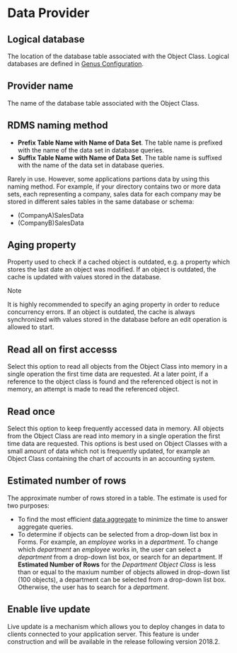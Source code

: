 # Data Provider

## Logical database
The location of the database table associated with the Object Class. Logical databases are defined in [Genus Configuration](../../../../installation-and-configuration/configure-and-maintain-genus-server/index.md).


## Provider name
The name of the database table associated with the Object Class.


## RDMS naming method
*   **Prefix Table Name with Name of Data Set**. The table name is prefixed with the name of the data set in database queries.
*   **Suffix Table Name with Name of Data Set**. The table name is suffixed with the name of the data set in database queries.

Rarely in use. However, some applications partions data by using this naming method. For example, if your directory contains two or more data sets, each representing a company, sales data for each company may be stored in different sales tables in the same database or schema:

*   (CompanyA)SalesData
*   (CompanyB)SalesData
  
## Aging property
Property used to check if a cached object is outdated, e.g. a property which stores the last date an object was modified. If an object is outdated, the cache is updated with values stored in the database.

> [!NOTE]
> It is highly recommended to specify an aging property in order to reduce concurrency errors. If an object is outdated, the cache is always synchronized with values stored in the database before an edit operation is allowed to start.

## Read all on first accesss
Select this option to read all objects from the Object Class into memory in a single operation the first time data are requested. At a later point, if a reference to the object class is found and the referenced object is not in memory, an attempt is made to read the referenced object.

## Read once
Select this option to keep frequently accessed data in memory. All objects from the Object Class are read into memory in a single operation the first time data are requested. This options is best used on Object Classes with a small amount of data which not is frequently updated, for example an Object Class containing the chart of accounts in an accounting system.

## Estimated number of rows
The approximate number of rows stored in a table. The estimate is used for two purposes:

*   To find the most efficient [data aggregate](data-aggregation.md) to minimize the time to answer aggregate queries.
*   To determine if objects can be selected from a drop-down list box in Forms. For example, an *employee* works in a *department*. To change which *department* an *employee* works in, the user can select a *department* from a drop-down list box, or search for an department. If **Estimated Number of Rows** for the *Department Object Class* is less than or equal to the maxium number of objects allowed in drop-down list (100 objects), a department can be selected from a drop-down list box. Otherwise, the user has to search for a *department*.

## Enable live update
Live update is a mechanism which allows you to deploy changes in data to clients connected to your application server. This feature is under construction and will be available in the release following version 2018.2.
